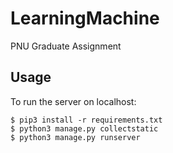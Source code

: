 # LearningMachine

PNU Graduate Assignment


## Usage

To run the server on localhost:

```
$ pip3 install -r requirements.txt
$ python3 manage.py collectstatic
$ python3 manage.py runserver